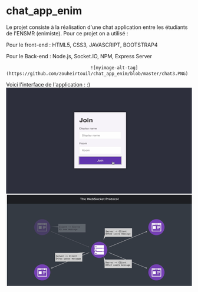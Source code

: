 # chat_app_enim
Le projet consiste à la réalisation d'une chat application entre les étudiants de l'ENSMR (enimiste).
Pour ce projet on a utilisé :



Pour le front-end : HTML5, CSS3, JAVASCRIPT, BOOTSTRAP4




Pour le Back-end : Node.js, Socket.IO, NPM, Express Server

                                    ![myimage-alt-tag](https://github.com/zouheirtouil/chat_app_enim/blob/master/chat3.PNG)


Voici l'interface de l'application :  :)
                               ![myimage-alt-tag](https://github.com/zouheirtouil/chat_app_enim/blob/master/chat1.PNG)
                                ![myimage-alt-tag](https://github.com/zouheirtouil/chat_app_enim/blob/master/chat2.PNG)



